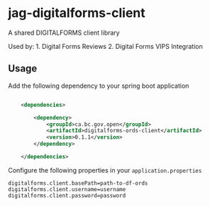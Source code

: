 # jag-digitalforms-client

A shared DIGITALFORMS client library

Used by: 
	1. Digital Forms Reviews
	2. Digital Forms VIPS Integration 

## Usage

Add the following dependency to your spring boot application

```xml

    <dependencies>

        <dependency>
            <groupId>ca.bc.gov.open</groupId>
            <artifactId>digitalforms-ords-client</artifactId>
            <version>0.1.1</version>
        </dependency>

    </dependencies>

```

Configure the following properties in your `application.properties`

```
digitalforms.client.basePath=path-to-df-ords
digitalforms.client.username=username
digitalforms.client.password=password
```